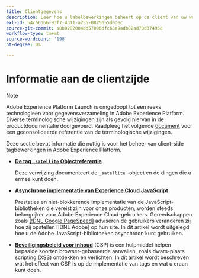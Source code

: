 ```yaml
---
title: Clientgegevens
description: Leer hoe u labelbewerkingen beheert op de client van uw web- of mobiele toepassing.
exl-id: 54c66066-93f7-4311-a255-0825055d0dec
source-git-commit: a8b0282004dd57096dfc63a9adb82ad70d37495d
workflow-type: tm+mt
source-wordcount: '198'
ht-degree: 0%

---
```


# Informatie aan de clientzijde

>[!NOTE]
>
>Adobe Experience Platform Launch is omgedoopt tot een reeks technologieën voor gegevensverzameling in Adobe Experience Platform. Diverse terminologische wijzigingen zijn als gevolg hiervan in de productdocumentatie doorgevoerd. Raadpleeg het volgende [document](../../term-updates.md) voor een geconsolideerde referentie van de terminologische wijzigingen.

Deze sectie bevat informatie die nuttig is voor het beheer van client-side tagbewerkingen in Adobe Experience Platform.

* [**De tag `_satellite` Objectreferentie**](satellite-object.md)

   Deze verwijzing documenteert de `_satellite` -object en de dingen die u ermee kunt doen.

* [**Asynchrone implementatie van Experience Cloud JavaScript**](asynchronous-deployment.md)

   Prestaties en niet-blokkerende implementatie van de JavaScript-bibliotheken die vereist zijn voor onze producten, worden steeds belangrijker voor Adobe Experience Cloud-gebruikers. Gereedschappen zoals [[!DNL Google PageSpeed]](https://developers.google.com/speed/pagespeed/insights/) adviseren de gebruikers veranderen zij hoe zij opstellen [!DNL Adobe] op hun site. In dit artikel wordt uitgelegd hoe u de Adobe JavaScript-bibliotheken asynchroon kunt gebruiken.

* [**Beveiligingsbeleid voor inhoud**](content-security-policy.md) (CSP) is een hulpmiddel helpen bepaalde soorten browser-gebaseerde aanvallen, zoals dwars-plaats scripting (XSS) ontdekken en verlichten.  In dit artikel wordt beschreven wat het effect van CSP is op de implementatie van tags en wat u eraan kunt doen.
